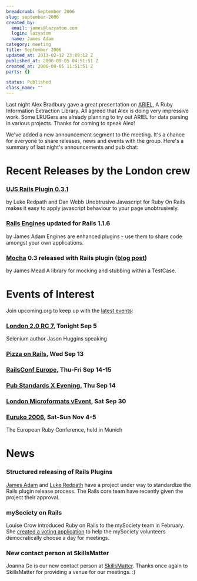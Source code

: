 ```yaml
--- 
breadcrumb: September 2006
slug: september-2006
created_by: 
  email: james@lazyatom.com
  login: lazyatom
  name: James Adam
category: meeting
title: September 2006
updated_at: 2013-02-12 23:09:12 Z
published_at: 2006-09-05 04:51:51 Z
created_at: 2006-09-05 11:51:51 Z
parts: {}

status: Published
class_name: ""
---
```


Last night Alex Bradbury gave a great presentation on [ARIEL](http://ariel.rubyforge.org/), A Ruby
Information Extraction Library. All agreed that Alex is doing very
impressive work. Some LRUGers are already planning to try out ARIEL for
data parsing in various projects. Thanks for coming to speak Alex!

We've added a new announcement segment to the meeting. It's a chance
for everyone to share releases, news and events with the group. Here's
a summary of last night's announcements and pub chat:

# Recent Releases by the London crew

### [UJS Rails Plugin 0.3.1](http://www.ujs4rails.com/)
by Luke Redpath and Dan Webb
Unobtrusive Javascript for Ruby On Rails makes it easy to apply javascript behaviour to your page unobtrusively.

### [Rails Engines](http://rails-engines.org/) updated for Rails 1.1.6
by James Adam
Engines are enhanced plugins - use them to share code amongst your own applications.

### [Mocha](http://mocha.rubyforge.org/) 0.3 released with Rails plugin ([blog post](http://blog.floehopper.org/articles/2006/08/24/mocha-0-3-released-with-rails-plugin))
by James Mead
A library for mocking and stubbing within a TestCase.



# Events of Interest

Join upcoming.org to keep up with the [latest events](http://upcoming.org/group/1589/):

### [London 2.0 RC 7](http://upcoming.org/event/95916/), **Tonight** Sep 5
Selenium author Jason Huggins speaking

### [Pizza on Rails](http://upcoming.org/event/77211/), Wed Sep 13

### [RailsConf Europe](http://upcoming.org/event/78942/), Thu-Fri Sep 14-15

### [Pub Standards X Evening](http://upcoming.org/event/102700/), Thu Sep 14

### [London Microformats vEvent](http://upcoming.org/event/100107/), Sat Sep 30

### [Euruko 2006](http://upcoming.org/event/104370/), Sat-Sun Nov 4-5
The European Ruby Conference, held in Munich


# News

### Structured releasing of Rails Plugins
[James Adam](http://interblah.net/2006/8/18/the-rails-plugins-repository) and [Luke Redpath](http://www.lukeredpath.co.uk/2006/8/18/rails-plugin-repository-is-on-the-way/) have a project under way to standardize the
Rails plugin release process. The Rails core team have recently given the project their approval.

### mySociety on Rails
Louise Crow introduced Ruby on Rails to the mySociety team in February.
She [created a voting application](http://www.mysociety.org/2006/02/?cat=2) to help the mySociety volunteers democratically choose a day for meetings.

### New contact person at SkillsMatter
Joanna Go is our new contact person at [SkillsMatter](http://skillsmatter.com/). Thanks once again to SkillsMatter for providing a venue for our meetings. :)
